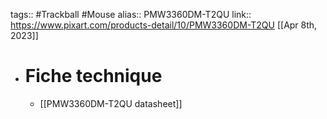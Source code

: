 tags:: #Trackball #Mouse 
alias:: PMW3360DM-T2QU
link:: https://www.pixart.com/products-detail/10/PMW3360DM-T2QU
[[Apr 8th, 2023]]

- # Fiche technique
	- [[PMW3360DM-T2QU datasheet]]